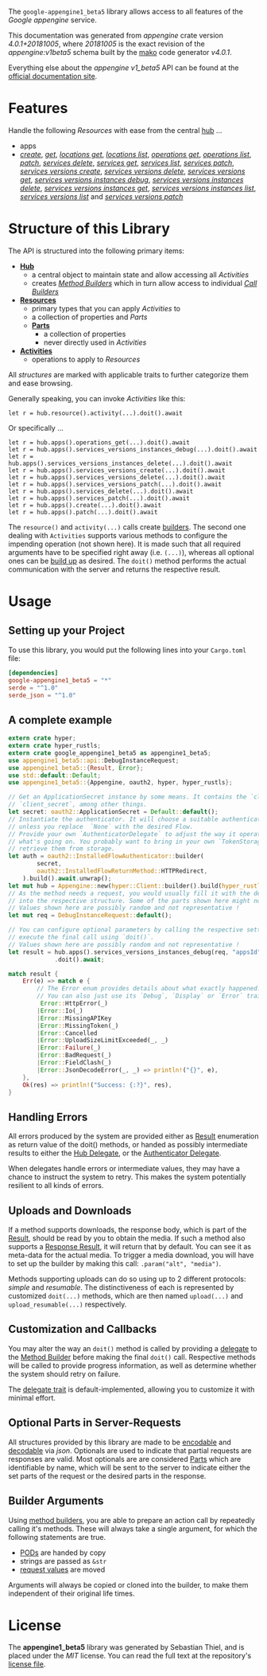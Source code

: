 <!---
DO NOT EDIT !
This file was generated automatically from 'src/generator/templates/api/README.md.mako'
DO NOT EDIT !
-->
The `google-appengine1_beta5` library allows access to all features of the *Google appengine* service.

This documentation was generated from *appengine* crate version *4.0.1+20181005*, where *20181005* is the exact revision of the *appengine:v1beta5* schema built by the [mako](http://www.makotemplates.org/) code generator *v4.0.1*.

Everything else about the *appengine* *v1_beta5* API can be found at the
[official documentation site](https://cloud.google.com/appengine/docs/admin-api/).
# Features

Handle the following *Resources* with ease from the central [hub](https://docs.rs/google-appengine1_beta5/4.0.1+20181005/google_appengine1_beta5/Appengine) ... 

* apps
 * [*create*](https://docs.rs/google-appengine1_beta5/4.0.1+20181005/google_appengine1_beta5/api::AppCreateCall), [*get*](https://docs.rs/google-appengine1_beta5/4.0.1+20181005/google_appengine1_beta5/api::AppGetCall), [*locations get*](https://docs.rs/google-appengine1_beta5/4.0.1+20181005/google_appengine1_beta5/api::AppLocationGetCall), [*locations list*](https://docs.rs/google-appengine1_beta5/4.0.1+20181005/google_appengine1_beta5/api::AppLocationListCall), [*operations get*](https://docs.rs/google-appengine1_beta5/4.0.1+20181005/google_appengine1_beta5/api::AppOperationGetCall), [*operations list*](https://docs.rs/google-appengine1_beta5/4.0.1+20181005/google_appengine1_beta5/api::AppOperationListCall), [*patch*](https://docs.rs/google-appengine1_beta5/4.0.1+20181005/google_appengine1_beta5/api::AppPatchCall), [*services delete*](https://docs.rs/google-appengine1_beta5/4.0.1+20181005/google_appengine1_beta5/api::AppServiceDeleteCall), [*services get*](https://docs.rs/google-appengine1_beta5/4.0.1+20181005/google_appengine1_beta5/api::AppServiceGetCall), [*services list*](https://docs.rs/google-appengine1_beta5/4.0.1+20181005/google_appengine1_beta5/api::AppServiceListCall), [*services patch*](https://docs.rs/google-appengine1_beta5/4.0.1+20181005/google_appengine1_beta5/api::AppServicePatchCall), [*services versions create*](https://docs.rs/google-appengine1_beta5/4.0.1+20181005/google_appengine1_beta5/api::AppServiceVersionCreateCall), [*services versions delete*](https://docs.rs/google-appengine1_beta5/4.0.1+20181005/google_appengine1_beta5/api::AppServiceVersionDeleteCall), [*services versions get*](https://docs.rs/google-appengine1_beta5/4.0.1+20181005/google_appengine1_beta5/api::AppServiceVersionGetCall), [*services versions instances debug*](https://docs.rs/google-appengine1_beta5/4.0.1+20181005/google_appengine1_beta5/api::AppServiceVersionInstanceDebugCall), [*services versions instances delete*](https://docs.rs/google-appengine1_beta5/4.0.1+20181005/google_appengine1_beta5/api::AppServiceVersionInstanceDeleteCall), [*services versions instances get*](https://docs.rs/google-appengine1_beta5/4.0.1+20181005/google_appengine1_beta5/api::AppServiceVersionInstanceGetCall), [*services versions instances list*](https://docs.rs/google-appengine1_beta5/4.0.1+20181005/google_appengine1_beta5/api::AppServiceVersionInstanceListCall), [*services versions list*](https://docs.rs/google-appengine1_beta5/4.0.1+20181005/google_appengine1_beta5/api::AppServiceVersionListCall) and [*services versions patch*](https://docs.rs/google-appengine1_beta5/4.0.1+20181005/google_appengine1_beta5/api::AppServiceVersionPatchCall)




# Structure of this Library

The API is structured into the following primary items:

* **[Hub](https://docs.rs/google-appengine1_beta5/4.0.1+20181005/google_appengine1_beta5/Appengine)**
    * a central object to maintain state and allow accessing all *Activities*
    * creates [*Method Builders*](https://docs.rs/google-appengine1_beta5/4.0.1+20181005/google_appengine1_beta5/client::MethodsBuilder) which in turn
      allow access to individual [*Call Builders*](https://docs.rs/google-appengine1_beta5/4.0.1+20181005/google_appengine1_beta5/client::CallBuilder)
* **[Resources](https://docs.rs/google-appengine1_beta5/4.0.1+20181005/google_appengine1_beta5/client::Resource)**
    * primary types that you can apply *Activities* to
    * a collection of properties and *Parts*
    * **[Parts](https://docs.rs/google-appengine1_beta5/4.0.1+20181005/google_appengine1_beta5/client::Part)**
        * a collection of properties
        * never directly used in *Activities*
* **[Activities](https://docs.rs/google-appengine1_beta5/4.0.1+20181005/google_appengine1_beta5/client::CallBuilder)**
    * operations to apply to *Resources*

All *structures* are marked with applicable traits to further categorize them and ease browsing.

Generally speaking, you can invoke *Activities* like this:

```Rust,ignore
let r = hub.resource().activity(...).doit().await
```

Or specifically ...

```ignore
let r = hub.apps().operations_get(...).doit().await
let r = hub.apps().services_versions_instances_debug(...).doit().await
let r = hub.apps().services_versions_instances_delete(...).doit().await
let r = hub.apps().services_versions_create(...).doit().await
let r = hub.apps().services_versions_delete(...).doit().await
let r = hub.apps().services_versions_patch(...).doit().await
let r = hub.apps().services_delete(...).doit().await
let r = hub.apps().services_patch(...).doit().await
let r = hub.apps().create(...).doit().await
let r = hub.apps().patch(...).doit().await
```

The `resource()` and `activity(...)` calls create [builders][builder-pattern]. The second one dealing with `Activities` 
supports various methods to configure the impending operation (not shown here). It is made such that all required arguments have to be 
specified right away (i.e. `(...)`), whereas all optional ones can be [build up][builder-pattern] as desired.
The `doit()` method performs the actual communication with the server and returns the respective result.

# Usage

## Setting up your Project

To use this library, you would put the following lines into your `Cargo.toml` file:

```toml
[dependencies]
google-appengine1_beta5 = "*"
serde = "^1.0"
serde_json = "^1.0"
```

## A complete example

```Rust
extern crate hyper;
extern crate hyper_rustls;
extern crate google_appengine1_beta5 as appengine1_beta5;
use appengine1_beta5::api::DebugInstanceRequest;
use appengine1_beta5::{Result, Error};
use std::default::Default;
use appengine1_beta5::{Appengine, oauth2, hyper, hyper_rustls};

// Get an ApplicationSecret instance by some means. It contains the `client_id` and 
// `client_secret`, among other things.
let secret: oauth2::ApplicationSecret = Default::default();
// Instantiate the authenticator. It will choose a suitable authentication flow for you, 
// unless you replace  `None` with the desired Flow.
// Provide your own `AuthenticatorDelegate` to adjust the way it operates and get feedback about 
// what's going on. You probably want to bring in your own `TokenStorage` to persist tokens and
// retrieve them from storage.
let auth = oauth2::InstalledFlowAuthenticator::builder(
        secret,
        oauth2::InstalledFlowReturnMethod::HTTPRedirect,
    ).build().await.unwrap();
let mut hub = Appengine::new(hyper::Client::builder().build(hyper_rustls::HttpsConnectorBuilder::new().with_native_roots().https_or_http().enable_http1().enable_http2().build()), auth);
// As the method needs a request, you would usually fill it with the desired information
// into the respective structure. Some of the parts shown here might not be applicable !
// Values shown here are possibly random and not representative !
let mut req = DebugInstanceRequest::default();

// You can configure optional parameters by calling the respective setters at will, and
// execute the final call using `doit()`.
// Values shown here are possibly random and not representative !
let result = hub.apps().services_versions_instances_debug(req, "appsId", "servicesId", "versionsId", "instancesId")
             .doit().await;

match result {
    Err(e) => match e {
        // The Error enum provides details about what exactly happened.
        // You can also just use its `Debug`, `Display` or `Error` traits
         Error::HttpError(_)
        |Error::Io(_)
        |Error::MissingAPIKey
        |Error::MissingToken(_)
        |Error::Cancelled
        |Error::UploadSizeLimitExceeded(_, _)
        |Error::Failure(_)
        |Error::BadRequest(_)
        |Error::FieldClash(_)
        |Error::JsonDecodeError(_, _) => println!("{}", e),
    },
    Ok(res) => println!("Success: {:?}", res),
}

```
## Handling Errors

All errors produced by the system are provided either as [Result](https://docs.rs/google-appengine1_beta5/4.0.1+20181005/google_appengine1_beta5/client::Result) enumeration as return value of
the doit() methods, or handed as possibly intermediate results to either the 
[Hub Delegate](https://docs.rs/google-appengine1_beta5/4.0.1+20181005/google_appengine1_beta5/client::Delegate), or the [Authenticator Delegate](https://docs.rs/yup-oauth2/*/yup_oauth2/trait.AuthenticatorDelegate.html).

When delegates handle errors or intermediate values, they may have a chance to instruct the system to retry. This 
makes the system potentially resilient to all kinds of errors.

## Uploads and Downloads
If a method supports downloads, the response body, which is part of the [Result](https://docs.rs/google-appengine1_beta5/4.0.1+20181005/google_appengine1_beta5/client::Result), should be
read by you to obtain the media.
If such a method also supports a [Response Result](https://docs.rs/google-appengine1_beta5/4.0.1+20181005/google_appengine1_beta5/client::ResponseResult), it will return that by default.
You can see it as meta-data for the actual media. To trigger a media download, you will have to set up the builder by making
this call: `.param("alt", "media")`.

Methods supporting uploads can do so using up to 2 different protocols: 
*simple* and *resumable*. The distinctiveness of each is represented by customized 
`doit(...)` methods, which are then named `upload(...)` and `upload_resumable(...)` respectively.

## Customization and Callbacks

You may alter the way an `doit()` method is called by providing a [delegate](https://docs.rs/google-appengine1_beta5/4.0.1+20181005/google_appengine1_beta5/client::Delegate) to the 
[Method Builder](https://docs.rs/google-appengine1_beta5/4.0.1+20181005/google_appengine1_beta5/client::CallBuilder) before making the final `doit()` call. 
Respective methods will be called to provide progress information, as well as determine whether the system should 
retry on failure.

The [delegate trait](https://docs.rs/google-appengine1_beta5/4.0.1+20181005/google_appengine1_beta5/client::Delegate) is default-implemented, allowing you to customize it with minimal effort.

## Optional Parts in Server-Requests

All structures provided by this library are made to be [encodable](https://docs.rs/google-appengine1_beta5/4.0.1+20181005/google_appengine1_beta5/client::RequestValue) and 
[decodable](https://docs.rs/google-appengine1_beta5/4.0.1+20181005/google_appengine1_beta5/client::ResponseResult) via *json*. Optionals are used to indicate that partial requests are responses 
are valid.
Most optionals are are considered [Parts](https://docs.rs/google-appengine1_beta5/4.0.1+20181005/google_appengine1_beta5/client::Part) which are identifiable by name, which will be sent to 
the server to indicate either the set parts of the request or the desired parts in the response.

## Builder Arguments

Using [method builders](https://docs.rs/google-appengine1_beta5/4.0.1+20181005/google_appengine1_beta5/client::CallBuilder), you are able to prepare an action call by repeatedly calling it's methods.
These will always take a single argument, for which the following statements are true.

* [PODs][wiki-pod] are handed by copy
* strings are passed as `&str`
* [request values](https://docs.rs/google-appengine1_beta5/4.0.1+20181005/google_appengine1_beta5/client::RequestValue) are moved

Arguments will always be copied or cloned into the builder, to make them independent of their original life times.

[wiki-pod]: http://en.wikipedia.org/wiki/Plain_old_data_structure
[builder-pattern]: http://en.wikipedia.org/wiki/Builder_pattern
[google-go-api]: https://github.com/google/google-api-go-client

# License
The **appengine1_beta5** library was generated by Sebastian Thiel, and is placed 
under the *MIT* license.
You can read the full text at the repository's [license file][repo-license].

[repo-license]: https://github.com/Byron/google-apis-rsblob/main/LICENSE.md

